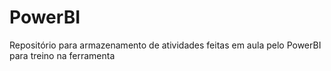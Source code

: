 # PowerBI
Repositório para armazenamento de atividades feitas em aula pelo PowerBI para treino na ferramenta
